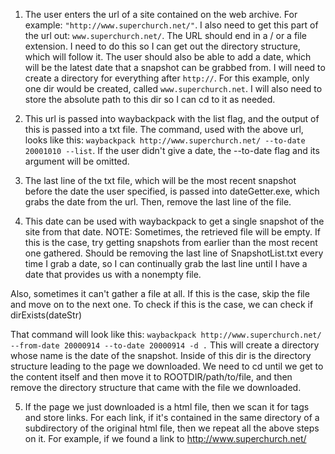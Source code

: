 1. The user enters the url of a site contained on the web archive. For example: ```"http://www.superchurch.net/"```. I also need to get this part of the url out: ```www.superchurch.net/```. The URL should end in a / or a file extension. I need to do this so I can get out the directory structure, which will follow it. The user should also be able to add a date, which will be the latest date that a snapshot can be grabbed from. I will need to create a directory for everything after ```http://```. For this example, only one dir would be created, called ```www.superchurch.net```. I will also need to store the absolute path to this dir so I can cd to it as needed.

2. This url is passed into waybackpack with the list flag, and the output of this is passed into a txt file. The command, used with the above url, looks like this: ```waybackpack http://www.superchurch.net/ --to-date 20001010 --list```. If the user didn't give a date, the --to-date flag and its argument will be omitted.

3. The last line of the txt file, which will be the most recent snapshot before the date the user specified, is passed into dateGetter.exe, which grabs the date from the url. Then, remove the last line of the file. 

4. This date can be used with waybackpack to get a single snapshot of the site from that date. NOTE: Sometimes, the retrieved file will be empty. If this is the case, try getting snapshots from earlier than the most recent one gathered. Should be removing the last line of SnapshotList.txt every time I grab a date, so I can continually grab the last line until I have a date that provides us with a nonempty file. 

Also, sometimes it can't gather a file at all. If this is the case, skip the file and move on to the next one. To check if this is the case, we can check if dirExists(dateStr)

That command will look like this: ```waybackpack http://www.superchurch.net/ --from-date 20000914 --to-date 20000914 -d .``` This will create a directory whose name is the date of the snapshot. Inside of this dir is the directory structure leading to the page we downloaded. We need to cd until we get to the content itself and then move it to ROOTDIR/path/to/file, and then remove the directory structure that came with the file we downloaded.

5. If the page we just downloaded is a html file, then we scan it for <a></a> tags and store links. For each link, if it's contained in the same directory of a subdirectory of the original html file, then we repeat all the above steps on it. For example, if we found a link to http://www.superchurch.net/